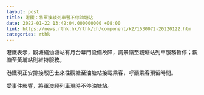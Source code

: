 ```yaml
---
layout: post
title: 港鐵：將軍澳綫列車暫不停油塘站
date: 2022-01-22 13:42:04.000000000 +08:00
link: https://news.rthk.hk/rthk/ch/component/k2/1630072-20220122.htm
categories: rthk
---
```


港鐵表示，觀塘綫油塘站有月台幕門設備故障，調景嶺至觀塘站列車服務暫停；觀塘至黃埔站則維持服務。

港鐵現正安排接駁巴士來往觀塘至油塘站接載乘客，呼籲乘客預留時間。

受事件影響，將軍澳綫列車現時不停油塘站。
